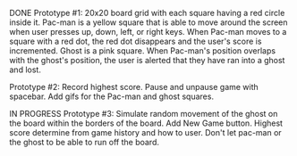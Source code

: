 DONE
Prototype #1: 20x20 board grid with each square having a red circle inside it. Pac-man is a yellow square that is able to move around the screen when user presses up, down, left, or right keys. When Pac-man moves to a square with a red dot, the red dot disappears and the user's score is incremented. Ghost is a pink square. When Pac-man's position overlaps with the ghost's position, the user is alerted that they have ran into a ghost and lost.

Prototype #2: Record highest score. Pause and unpause game with spacebar. Add gifs for the Pac-man and ghost squares.



IN PROGRESS
Prototype #3: Simulate random movement of the ghost on the board within the borders of the board. Add New Game button. Highest score determine from game history and how to user. Don't let pac-man or the ghost to be able to run off the board. 

